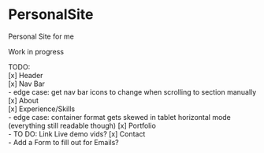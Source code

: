 # PersonalSite
Personal Site for me

Work in progress

TODO:\
[x] Header\
[x] Nav Bar\
    - edge case: get nav bar icons to change when scrolling to section manually\
[x] About\
[x] Experience/Skills\
    - edge case: container format gets skewed in tablet horizontal mode (everything still readable though)
[x] Portfolio\
    - TO DO: Link Live demo vids?
[x] Contact\
    - Add a Form to fill out for Emails?
